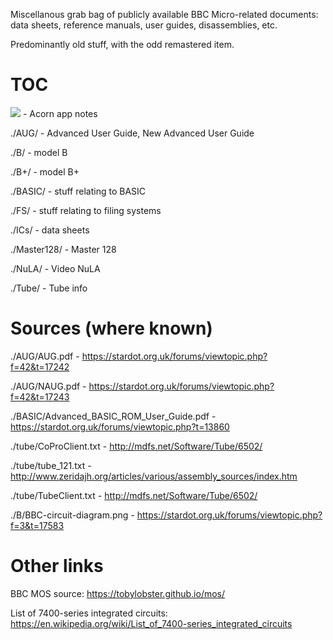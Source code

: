 Miscellanous grab bag of publicly available BBC Micro-related
documents: data sheets, reference manuals, user guides, disassemblies,
etc.

Predominantly old stuff, with the odd remastered item.

# TOC

![](./AppNotes/) - Acorn app notes

./AUG/ - Advanced User Guide, New Advanced User Guide

./B/ - model B

./B+/ - model B+

./BASIC/ - stuff relating to BASIC

./FS/ - stuff relating to filing systems

./ICs/ - data sheets

./Master128/ - Master 128

./NuLA/ - Video NuLA 

./Tube/ - Tube info

# Sources (where known)

./AUG/AUG.pdf - https://stardot.org.uk/forums/viewtopic.php?f=42&t=17242

./AUG/NAUG.pdf - https://stardot.org.uk/forums/viewtopic.php?f=42&t=17243

./BASIC/Advanced_BASIC_ROM_User_Guide.pdf - https://stardot.org.uk/forums/viewtopic.php?t=13860

./tube/CoProClient.txt - http://mdfs.net/Software/Tube/6502/

./tube/tube_121.txt - http://www.zeridajh.org/articles/various/assembly_sources/index.htm

./tube/TubeClient.txt - http://mdfs.net/Software/Tube/6502/

./B/BBC-circuit-diagram.png - https://stardot.org.uk/forums/viewtopic.php?f=3&t=17583

# Other links

BBC MOS source: https://tobylobster.github.io/mos/

List of 7400-series integrated circuits: https://en.wikipedia.org/wiki/List_of_7400-series_integrated_circuits
